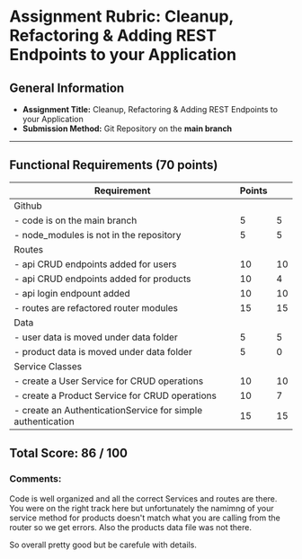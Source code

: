# Assignment Rubric: Cleanup, Refactoring & Adding REST Endpoints to your Application

## General Information

- **Assignment Title:** Cleanup, Refactoring & Adding REST Endpoints to your Application
- **Submission Method:** Git Repository on the **main branch**

---

## Functional Requirements (70 points)

| Requirement                                                 | Points |     |
| ----------------------------------------------------------- | ------ | --- |
| Github                                                      |        |     |
| - code is on the main branch                                | 5      | 5   |
| - node_modules is not in the repository                     | 5      | 5   |
| Routes                                                      |        |     |
| - api CRUD endpoints added for users                        | 10     | 10  |
| - api CRUD endpoints added for products                     | 10     | 4   |
| - api login endpount added                                  | 10     | 10  |
| - routes are refactored router modules                      | 15     | 15  |
| Data                                                        |        |     |
| - user data is moved under data folder                      | 5      | 5   |
| - product data is moved under data folder                   | 5      | 0   |
| Service Classes                                             |        |     |
| - create a User Service for CRUD operations                 | 10     | 10  |
| - create a Product Service for CRUD operations              | 10     | 7   |
| - create an AuthenticationService for simple authentication | 15     | 15  |

## Total Score: 86 / 100

### Comments:

Code is well organized and all the correct Services and routes are there. You were on the right track here but unfortunately the namimng of your service method for products doesn't match what you are calling from the router so we get errors. Also the products data file was not there.

So overall pretty good but be carefule with details.
